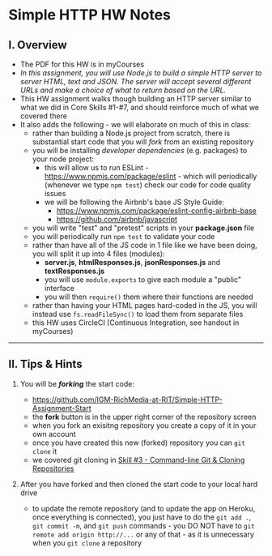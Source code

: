 # Simple HTTP HW Notes

## I. Overview

- The PDF for this HW is in myCourses
- *In this assignment, you will use Node.js to build a simple HTTP server to server HTML, text and JSON. The server will accept several different URLs and make a choice of what to return based on the URL.*
- This HW assignment walks though building an HTTP server similar to what we did in Core Skills #1-#7, and should reinforce much of what we covered there
- It also adds the following - we will elaborate on much of this in class:
  - rather than building a Node.js project from scratch, there is substantial start code that you will *fork* from an existing repository
  - you will be installing *developer dependencies* (e.g. packages) to your node project:
    - this will allow us to run ESLint - https://www.npmjs.com/package/eslint - which will periodically (whenever we type `npm test`) check our code for code quality issues
    - we will be following the Airbnb's base JS Style Guide:
      - https://www.npmjs.com/package/eslint-config-airbnb-base
      - https://github.com/airbnb/javascript
  - you will write "test" and "pretest" scripts in your **package.json** file
  - you will periodically run `npm test` to validate your code
  - rather than have all of the JS code in 1 file like we have been doing, you will split it up into 4 files (modules):
    - **server.js**, **htmlResponses.js**, **jsonResponses.js** and **textResponses.js**
    - you will use `module.exports` to give each module a "public" interface
    - you will then `require()` them where their functions are needed
  - rather than having your HTML pages hard-coded in the JS, you will instead use `fs.readFileSync()` to load them from separate files
  - this HW uses CircleCI (Continuous Integration, see handout in myCourses)
     
<hr>

## II. Tips & Hints

1) You will be ***forking*** the start code:

    - https://github.com/IGM-RichMedia-at-RIT/Simple-HTTP-Assignment-Start
    - the **fork** button is in the upper right corner of the repository screen
    - when you fork an exisitng repository you create a copy of it in your own account
    - once you have created this new (forked) repository you can `git clone` it
    - we covered git cloning in [Skill #3 - Command-line Git & Cloning Repositories](../core-skills/3-command-line-git.md)
    
2) After you have forked and then cloned the start code to your local hard drive

    - to update the remote repository (and to update the app on Heroku, once everything is connected), you just have to do the `git add .`, `git commit -m`, and `git push` commands - you DO NOT have to `git remote add origin http://...` or any of that - as it is unnecessary when you `git clone` a repository
